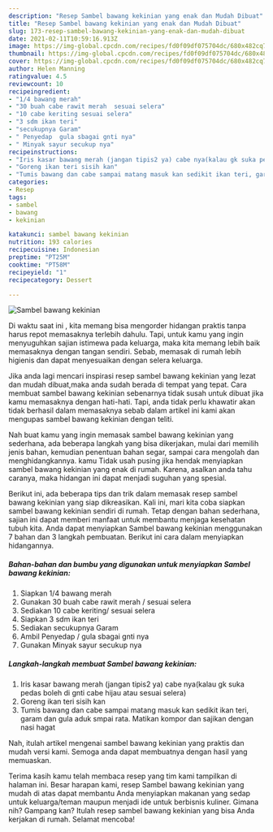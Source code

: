 ```yaml
---
description: "Resep Sambel bawang kekinian yang enak dan Mudah Dibuat"
title: "Resep Sambel bawang kekinian yang enak dan Mudah Dibuat"
slug: 173-resep-sambel-bawang-kekinian-yang-enak-dan-mudah-dibuat
date: 2021-02-11T10:59:16.913Z
image: https://img-global.cpcdn.com/recipes/fd0f09df075704dc/680x482cq70/sambel-bawang-kekinian-foto-resep-utama.jpg
thumbnail: https://img-global.cpcdn.com/recipes/fd0f09df075704dc/680x482cq70/sambel-bawang-kekinian-foto-resep-utama.jpg
cover: https://img-global.cpcdn.com/recipes/fd0f09df075704dc/680x482cq70/sambel-bawang-kekinian-foto-resep-utama.jpg
author: Helen Manning
ratingvalue: 4.5
reviewcount: 10
recipeingredient:
- "1/4 bawang merah"
- "30 buah cabe rawit merah  sesuai selera"
- "10 cabe keriting sesuai selera"
- "3 sdm ikan teri"
- "secukupnya Garam"
- " Penyedap  gula sbagai gnti nya"
- " Minyak sayur secukup nya"
recipeinstructions:
- "Iris kasar bawang merah (jangan tipis2 ya) cabe nya(kalau gk suka pedas boleh di gnti cabe hijau atau sesuai selera)"
- "Goreng ikan teri sisih kan"
- "Tumis bawang dan cabe sampai matang masuk kan sedikit ikan teri, garam dan gula aduk smpai rata. Matikan kompor dan sajikan dengan nasi hagat"
categories:
- Resep
tags:
- sambel
- bawang
- kekinian

katakunci: sambel bawang kekinian 
nutrition: 193 calories
recipecuisine: Indonesian
preptime: "PT25M"
cooktime: "PT58M"
recipeyield: "1"
recipecategory: Dessert

---
```



![Sambel bawang kekinian](https://img-global.cpcdn.com/recipes/fd0f09df075704dc/680x482cq70/sambel-bawang-kekinian-foto-resep-utama.jpg)

Di waktu  saat ini , kita memang bisa mengorder hidangan praktis tanpa harus repot memasaknya terlebih dahulu. Tapi, untuk kamu yang ingin menyuguhkan sajian istimewa pada keluarga, maka kita memang lebih baik memasaknya dengan tangan sendiri. Sebab, memasak di rumah lebih higienis dan dapat menyesuaikan dengan selera keluarga.

Jika anda lagi mencari inspirasi resep sambel bawang kekinian yang lezat dan mudah dibuat,maka anda sudah berada di tempat yang tepat. Cara membuat sambel bawang kekinian  sebenarnya tidak susah untuk dibuat jika kamu memasaknya dengan hati-hati. Tapi, anda tidak perlu khawatir akan tidak berhasil dalam memasaknya 
sebab dalam artikel ini kami akan mengupas sambel bawang kekinian dengan teliti.  



Nah buat kamu yang ingin memasak sambel bawang kekinian yang sederhana, ada beberapa langkah yang bisa dikerjakan, mulai dari memilih jenis bahan, kemudian penentuan bahan segar, sampai cara mengolah dan menghidangkannya. kamu Tidak usah pusing jika hendak menyiapkan sambel bawang kekinian yang enak di rumah. Karena, asalkan anda  tahu caranya, maka hidangan ini dapat menjadi suguhan yang spesial.

Berikut ini, ada beberapa tips dan trik dalam memasak resep sambel bawang kekinian yang siap dikreasikan. Kali ini, mari kita coba siapkan sambel bawang kekinian sendiri di rumah. Tetap dengan bahan sederhana, sajian ini dapat memberi manfaat untuk membantu menjaga kesehatan tubuh kita. Anda dapat menyiapkan Sambel bawang kekinian menggunakan 7 bahan dan 3 langkah pembuatan. Berikut ini cara dalam menyiapkan hidangannya.

<!--inarticleads1-->

##### Bahan-bahan dan bumbu yang digunakan untuk menyiapkan Sambel bawang kekinian:

1. Siapkan 1/4 bawang merah
1. Gunakan 30 buah cabe rawit merah / sesuai selera
1. Sediakan 10 cabe keriting/ sesuai selera
1. Siapkan 3 sdm ikan teri
1. Sediakan secukupnya Garam
1. Ambil  Penyedap / gula sbagai gnti nya
1. Gunakan  Minyak sayur secukup nya




<!--inarticleads2-->

##### Langkah-langkah membuat Sambel bawang kekinian:

1. Iris kasar bawang merah (jangan tipis2 ya) cabe nya(kalau gk suka pedas boleh di gnti cabe hijau atau sesuai selera)
1. Goreng ikan teri sisih kan
1. Tumis bawang dan cabe sampai matang masuk kan sedikit ikan teri, garam dan gula aduk smpai rata. Matikan kompor dan sajikan dengan nasi hagat




Nah, itulah artikel mengenai  sambel bawang kekinian  yang praktis dan mudah versi kami. Semoga anda dapat membuatnya dengan hasil yang memuaskan. 

Terima kasih kamu telah membaca resep yang tim kami tampilkan di halaman ini. Besar harapan kami, resep  Sambel bawang kekinian yang mudah di atas dapat membantu Anda menyiapkan makanan yang sedap untuk keluarga/teman maupun menjadi ide untuk berbisnis kuliner. Gimana nih? Gampang kan? Itulah resep sambel bawang kekinian yang bisa Anda kerjakan di rumah. Selamat mencoba!

